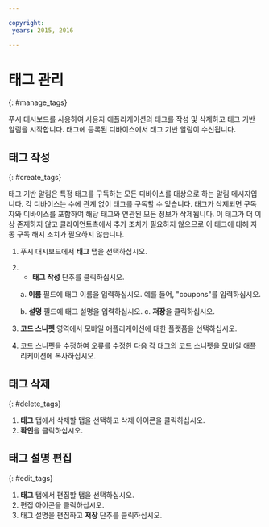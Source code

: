 ```yaml
---

copyright:
 years: 2015, 2016

---
```


# 태그 관리
{: #manage_tags}

푸시 대시보드를 사용하여 사용자 애플리케이션의 태그를 작성 및 삭제하고
태그 기반 알림을 시작합니다. 태그에 등록된 디바이스에서 태그 기반 알림이 수신됩니다. 


## 태그 작성
{: #create_tags}

태그 기반 알림은 특정 태그를 구독하는 모든 디바이스를 대상으로 하는 알림 메시지입니다.
각 디바이스는 수에 관계 없이 태그를 구독할 수 있습니다. 태그가 삭제되면 구독자와 디바이스를 포함하여 해당 태그와 연관된 모든 정보가 삭제됩니다. 이 태그가 더 이상 존재하지 않고 클라이언트측에서 추가 조치가 필요하지 않으므로 이 태그에 대해 자동 구독 해지 조치가 필요하지 않습니다. 

1. 푸시 대시보드에서 **태그** 탭을 선택하십시오. 
1. + **태그 작성** 단추를 클릭하십시오.    

   a. **이름** 필드에 태그 이름을 입력하십시오. 예를 들어, "coupons"를 입력하십시오. 

   b. **설명** 필드에 태그 설명을 입력하십시오.
   c. **저장**을 클릭하십시오.

1. **코드 스니펫** 영역에서 모바일 애플리케이션에 대한 플랫폼을 선택하십시오. 
1. 코드 스니펫을 수정하여 오류를 수정한 다음 각 태그의 코드 스니펫을 모바일 애플리케이션에 복사하십시오.


## 태그 삭제
{: #delete_tags}

1. **태그** 탭에서 삭제할 탭을 선택하고 삭제 아이콘을 클릭하십시오. 
1. **확인**을 클릭하십시오. 

## 태그 설명 편집
{: #edit_tags}

1. **태그** 탭에서 편집할 탭을 선택하십시오. 
1. 편집 아이콘을 클릭하십시오. 
1. 태그 설명을 편집하고 **저장** 단추를 클릭하십시오. 
